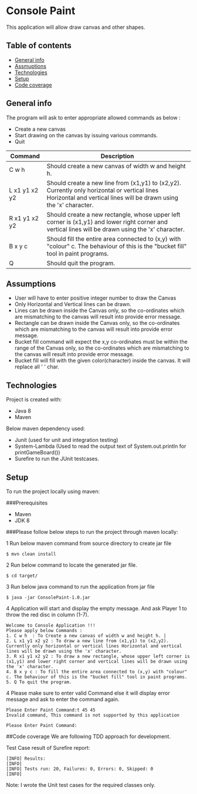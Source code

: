 # Console Paint
This application will allow draw canvas and other shapes.

## Table of contents
* [General info](#general-info)
* [Assmuptions](#assumptions)  
* [Technologies](#technologies)
* [Setup](#setup)
* [Code coverage](#code-coverage)

## General info
The program will ask to enter appropriate allowed commands as below :

* Create a new canvas
* Start drawing on the canvas by issuing various commands.
* Quit

| Command | Description |
| --------|-------------|
| C w h   | Should create a new canvas of width w and height h. |
| L x1 y1 x2 y2 | Should create a new line from (x1,y1) to (x2,y2). Currently only horizontal or vertical lines Horizontal and vertical lines will be drawn using the 'x' character.|
| R x1 y1 x2 y2 | Should create a new rectangle, whose upper left corner is (x1,y1) and lower right corner and vertical lines will be drawn using the 'x' character. |
| B x y c | Should fill the entire area connected to (x,y) with "colour" c. The behaviour of this is the "bucket fill" tool in paint programs.|
| Q | Should quit the program. |

## Assumptions

* User will have to enter positive integer number to draw the Canvas
* Only Horizontal and Vertical lines can be drawn.
* Lines can be drawn inside the Canvas only, so the co-ordinates which are mismatching to the canvas will result into provide error message.
* Rectangle can be drawn inside the Canvas only, so the co-ordinates which are mismatching to the canvas will result into provide error message.
* Bucket fill command will expect the x,y co-ordinates must be within the range of the Canvas only, so the co-ordinates which are mismatching to the canvas will result into provide error message.
* Bucket fill will fill with the given color(character) inside the canvas. It will replace all ' ' char.

## Technologies
Project is created with:
* Java 8
* Maven

Below maven dependency used:
- Junit (used for unit and integration testing)
- System-Lambda (Used to read the output text of System.out.println for printGameBoard())
- Surefire to run the JUnit testcases.
## Setup
To run the project locally using maven:

###Prerequisites
* Maven
* JDK 8

###Please follow below steps to run the project through maven locally:

1 Run below maven command from source directory to create jar file
```
$ mvn clean install
```
2 Run below command to locate the generated jar file.
```
$ cd target/
```
3 Run below java command to run the application from jar file
```
$ java -jar ConsolePaint-1.0.jar
```
4 Application will start and display the empty message. And ask Player 1 to throw the red disc in column (1-7).
```
Welcome to Console Application !!!
Please apply below Commands :
1. C w h  : To Create a new canvas of width w and height h. |
2. L x1 y1 x2 y2 : To draw a new line from (x1,y1) to (x2,y2). Currently only horizontal or vertical lines Horizontal and vertical lines will be drawn using the 'x' character.
3. R x1 y1 x2 y2 : To draw a new rectangle, whose upper left corner is (x1,y1) and lower right corner and vertical lines will be drawn using the 'x' character. 
4. B x y c : To fill the entire area connected to (x,y) with "colour" c. The behaviour of this is the "bucket fill" tool in paint programs.
5. Q To quit the program. 
```
4 Please make sure to enter valid Command else it will display error message and ask to enter the command again.
```
Please Enter Paint Command:t 45 45
Invalid command, This command is not supported by this application

Please Enter Paint Command:
```

##Code coverage
We are following TDD approach for development.

Test Case result of Surefire report:
```
[INFO] Results:
[INFO]
[INFO] Tests run: 20, Failures: 0, Errors: 0, Skipped: 0
[INFO]
```
Note: I wrote the Unit test cases for the required classes only.
